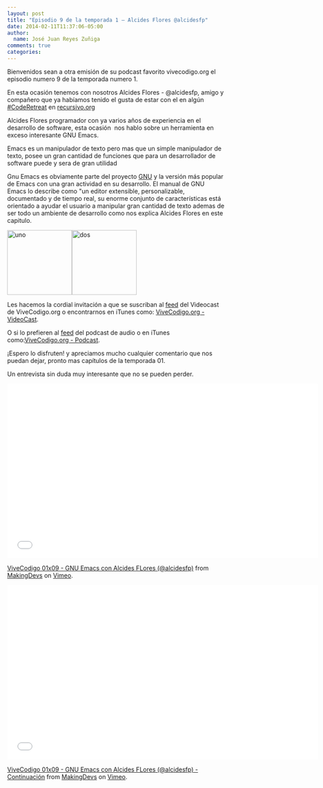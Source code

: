 ```yaml
---
layout: post
title: "Episodio 9 de la temporada 1 – Alcides Flores @alcidesfp"
date: 2014-02-11T11:37:06-05:00
author:
  name: José Juan Reyes Zuñiga
comments: true
categories: 
---
```


Bienvenidos sean a otra emisión de su podcast favorito vivecodigo.org el episodio numero 9 de la temporada numero 1.

En esta ocasión tenemos con nosotros Alcides Flores - @alcidesfp, amigo y compañero que ya habíamos tenido el gusta de estar con el en algún <a href="http://recursivo.org/?p=102">#CodeRetreat</a> en <a href="http://recursivo.org/">recursivo.org</a>

Alcides Flores programador con ya varios años de experiencia en el desarrollo de software, esta ocasión  nos hablo sobre un herramienta en exceso interesante GNU Emacs.

Emacs es un manipulador de texto pero mas que un simple manipulador de texto, posee un gran cantidad de funciones que para un desarrollador de software puede y sera de gran utilidad

Gnu Emacs es obviamente parte del proyecto <a title="GNU" href="http://www.gnu.org/">GNU</a> y la versión más popular de Emacs con una gran actividad en su desarrollo. El manual de GNU Emacs lo describe como "un editor extensible, personalizable, documentado y de tiempo real, su enorme conjunto de características está orientado a ayudar el usuario a manipular gran cantidad de texto ademas de ser todo un ambiente de desarrollo como nos explica Alcides Flores en este capitulo.
<!--more-->

<img class="alignleft size-thumbnail wp-image-537" alt="uno" src="/vive-codigo-HugoMigration/images/uno.jpg" width="150" height="150" /><img class="alignleft size-thumbnail wp-image-535" alt="dos" src="/vive-codigo-HugoMigration/images/dos.jpg" width="150" height="150" />

Les hacemos la cordial invitación a que se suscriban al <a href="http://vivecodigo.org/feed.xml">feed</a> del Videocast de ViveCodigo.org o encontrarnos en iTunes como: <a href="https://itunes.apple.com/ca/podcast/vivecodigo.org-videocast/id685052596">ViveCodigo.org - VideoCast</a>.

O si lo prefieren al <a href="http://media.vivecodigo.org.s3.amazonaws.com/podcast-audio/feed.xml">feed</a> del podcast de audio o en iTunes como:<a href="https://itunes.apple.com/mz/podcast/vivecodigo.org-podcast/id722889939">ViveCodigo.org - Podcast</a>.

<!--more-->¡Espero lo disfruten! y apreciamos mucho cualquier comentario que nos puedan dejar, pronto mas capítulos de la temporada 01.

Un entrevista sin duda muy interesante que no se pueden perder.

<iframe src="//player.vimeo.com/video/86336678" width="720" height="405" frameborder="0" webkitallowfullscreen mozallowfullscreen allowfullscreen></iframe> <p><a href="http://vimeo.com/86336678">ViveCodigo 01x09 - GNU Emacs con Alcides FLores (@alcidesfp)</a> from <a href="http://vimeo.com/makingdevs">MakingDevs</a> on <a href="https://vimeo.com">Vimeo</a>.</p>

<iframe src="//player.vimeo.com/video/86362811" width="720" height="405" frameborder="0" webkitallowfullscreen mozallowfullscreen allowfullscreen></iframe> <p><a href="http://vimeo.com/86362811">ViveCodigo 01x09 - GNU Emacs con Alcides FLores (@alcidesfp) - Continuación</a> from <a href="http://vimeo.com/makingdevs">MakingDevs</a> on <a href="https://vimeo.com">Vimeo</a>.</p>


